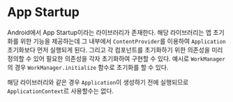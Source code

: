 # App Startup

Android에서 App Startup이라는 라이브러리가 존재한다. 해당 라이브러리는 앱 초기화를 위한 기능을 제공하는데 그 내부에서 `ContentProvider`를 이용하여 `Application` 초기화보다 먼저 실행되게 된다. 그리고 각 컴포넌트를 초기화하기 위한 의존성을 미리 정의할 수 있어 필요한 의존성을 각자 초기화하여 구현할 수 있다. 예시로 `WorkManager`의 경우 `WorkManager.initialize` 함수로 초기화를 할 수 있다.

해당 라이브러리와 같은 경우 `Application`이 생성하기 전에 실행되므로 `ApplicationContext`르 사용할수는 없다.